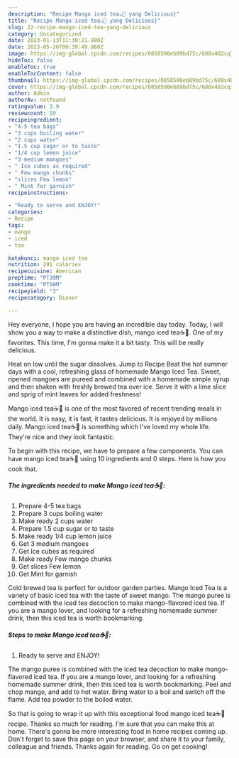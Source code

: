 ```yaml
---
description: "Recipe Mango iced tea☕🥭 yang Delicious}"
title: "Recipe Mango iced tea☕🥭 yang Delicious}"
slug: 22-recipe-mango-iced-tea-yang-delicious
category: Uncategorized
date: 2023-01-13T11:30:21.880Z
date: 2023-05-26T00:39:49.860Z
image: https://img-global.cpcdn.com/recipes/0858500eb89bd75c/680x482cq70/mango-iced-tea-recipe-main-photo.jpg
hideToc: false
enableToc: true
enableTocContent: false
thumbnail: https://img-global.cpcdn.com/recipes/0858500eb89bd75c/680x482cq70/mango-iced-tea-recipe-main-photo.jpg
cover: https://img-global.cpcdn.com/recipes/0858500eb89bd75c/680x482cq70/mango-iced-tea-recipe-main-photo.jpg
author: Admin
authorAv: notfound
ratingvalue: 3.9
reviewcount: 10
recipeingredient:
- "4-5 tea bags"
- "3 cups boiling water"
- "2 cups water"
- "1.5 cup sugar or to taste"
- "1/4 cup lemon juice"
- "3 medium mangoes"
- " Ice cubes as required"
- " Few mango chunks"
- "slices Few lemon"
- " Mint for garnish"
recipeinstructions:

- "Ready to serve and ENJOY!"
categories:
- Recipe
tags:
- mango
- iced
- tea

katakunci: mango iced tea 
nutrition: 291 calories
recipecuisine: American
preptime: "PT39M"
cooktime: "PT50M"
recipeyield: "3"
recipecategory: Dinner

---
```



Hey everyone, I hope you are having an incredible day today. Today, I will show you a way to make a distinctive dish, mango iced tea☕🥭. One of my favorites. This time, I'm gonna make it a bit tasty. This will be really delicious.

Heat on low until the sugar dissolves. Jump to Recipe Beat the hot summer days with a cool, refreshing glass of homemade Mango Iced Tea. Sweet, ripened mangoes are pureed and combined with a homemade simple syrup and then shaken with freshly brewed tea over ice. Serve it with a lime slice and sprig of mint leaves for added freshness!

Mango iced tea☕🥭 is one of the most favored of recent trending meals in the world. It is easy, it is fast, it tastes delicious. It is enjoyed by millions daily. Mango iced tea☕🥭 is something which I've loved my whole life. They're nice and they look fantastic.


To begin with this recipe, we have to prepare a few components. You can have mango iced tea☕🥭 using 10 ingredients and 0 steps. Here is how you cook that.

<!--inarticleads1-->

##### The ingredients needed to make Mango iced tea☕🥭:

1. Prepare 4-5 tea bags
1. Prepare 3 cups boiling water
1. Make ready 2 cups water
1. Prepare 1.5 cup sugar or to taste
1. Make ready 1/4 cup lemon juice
1. Get 3 medium mangoes
1. Get  Ice cubes as required
1. Make ready  Few mango chunks
1. Get slices Few lemon
1. Get  Mint for garnish


Cold brewed tea is perfect for outdoor garden parties. Mango Iced Tea is a variety of basic iced tea with the taste of sweet mango. The mango puree is combined with the iced tea decoction to make mango-flavored iced tea. If you are a mango lover, and looking for a refreshing homemade summer drink, then this iced tea is worth bookmarking. 

<!--inarticleads2-->

##### Steps to make Mango iced tea☕🥭:


1. Ready to serve and ENJOY!

The mango puree is combined with the iced tea decoction to make mango-flavored iced tea. If you are a mango lover, and looking for a refreshing homemade summer drink, then this iced tea is worth bookmarking. Peel and chop mango, and add to hot water. Bring water to a boil and switch off the flame. Add tea powder to the boiled water. 

So that is going to wrap it up with this exceptional food mango iced tea☕🥭 recipe. Thanks so much for reading. I'm sure that you can make this at home. There's gonna be more interesting food in home recipes coming up. Don't forget to save this page on your browser, and share it to your family, colleague and friends. Thanks again for reading. Go on get cooking!
